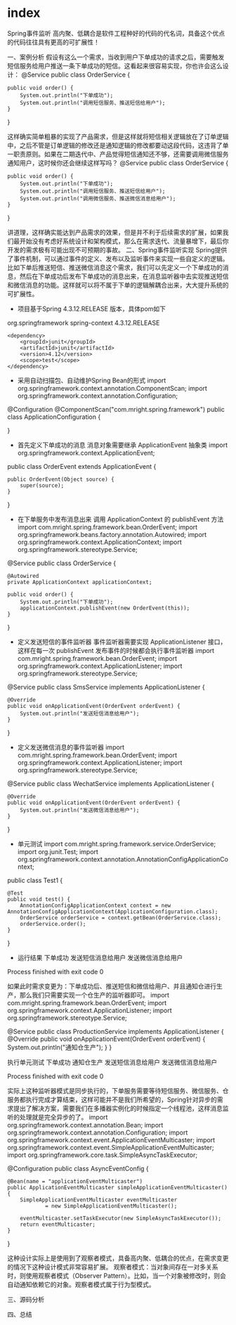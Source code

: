# index

Spring事件监听
高内聚、低耦合是软件工程种好的代码的代名词，具备这个优点的代码往往具有更高的可扩展性！

一、案例分析
假设有这么一个需求，当收到用户下单成功的请求之后，需要触发短信服务给用户推送一条下单成功的短信。这看起来很容易实现，你也许会这么设计：
@Service
public class OrderService {
    
    public void order() {
        System.out.println("下单成功");
        System.out.println("调用短信服务、推送短信给用户");
    }
}

这样确实简单粗暴的实现了产品需求，但是这样就将短信相关逻辑放在了订单逻辑中，之后不管是订单逻辑的修改还是通知逻辑的修改都要动这段代码，这违背了单一职责原则。如果在二期迭代中、产品觉得短信通知还不够，还需要调用微信服务通知用户，这时候你还会继续这样写吗？
@Service
public class OrderService {

    public void order() {
        System.out.println("下单成功");
        System.out.println("调用短信服务、推送短信给用户");
        System.out.println("调用微信服务、推送微信消息给用户");
    }
}

讲道理，这样确实能达到产品需求的效果，但是并不利于后续需求的扩展，如果我们最开始没有考虑好系统设计和架构模式，那么在需求迭代、流量暴增下，最后你开发的需求极有可能出现不可预期的事故。
二、Spring事件监听实现
Spring提供了事件机制，可以通过事件的定义、发布以及监听事件来实现一些自定义的逻辑。比如下单后推送短信、推送微信消息这个需求，我们可以先定义一个下单成功的消息，然后在下单成功后发布下单成功的消息出来，在消息监听器中去实现推送短信和微信消息的功能。这样就可以将不属于下单的逻辑解耦合出来，大大提升系统的可扩展性。
- 项目基于Spring  4.3.12.RELEASE 版本，具体pom如下
<dependencies>
    <dependency>
        <groupId>org.springframework</groupId>
        <artifactId>spring-context</artifactId>
        <version>4.3.12.RELEASE</version>
    </dependency>
    
    <dependency>
        <groupId>junit</groupId>
        <artifactId>junit</artifactId>
        <version>4.12</version>
        <scope>test</scope>
    </dependency>
</dependencies>

- 采用自动扫描包、自动维护Spring Bean的形式
import org.springframework.context.annotation.ComponentScan;
import org.springframework.context.annotation.Configuration;

@Configuration
@ComponentScan("com.mright.spring.framework")
public class ApplicationConfiguration {

}

- 首先定义下单成功的消息
消息对象需要继承 ApplicationEvent 抽象类
import org.springframework.context.ApplicationEvent;

public class OrderEvent extends ApplicationEvent {

    public OrderEvent(Object source) {
        super(source);
    }
}

- 在下单服务中发布消息出来
调用 ApplicationContext 的 publishEvent 方法
import com.mright.spring.framework.bean.OrderEvent;
import org.springframework.beans.factory.annotation.Autowired;
import org.springframework.context.ApplicationContext;
import org.springframework.stereotype.Service;

@Service
public class OrderService {

    @Autowired
    private ApplicationContext applicationContext;

    public void order() {
        System.out.println("下单成功");
        applicationContext.publishEvent(new OrderEvent(this));
    }
}

- 定义发送短信的事件监听器
事件监听器需要实现 ApplicationListener 接口，这样在每一次 publishEvent 发布事件的时候都会执行事件监听器
import com.mright.spring.framework.bean.OrderEvent;
import org.springframework.context.ApplicationListener;
import org.springframework.stereotype.Service;

@Service
public class SmsService implements ApplicationListener<OrderEvent> {

    @Override
    public void onApplicationEvent(OrderEvent orderEvent) {
        System.out.println("发送短信消息给用户");
    }
}

- 定义发送微信消息的事件监听器
import com.mright.spring.framework.bean.OrderEvent;
import org.springframework.context.ApplicationListener;
import org.springframework.stereotype.Service;

@Service
public class WechatService implements ApplicationListener<OrderEvent> {

    @Override
    public void onApplicationEvent(OrderEvent orderEvent) {
        System.out.println("发送微信消息给用户");
    }
}

- 单元测试
import com.mright.spring.framework.service.OrderService;
import org.junit.Test;
import org.springframework.context.annotation.AnnotationConfigApplicationContext;

public class Test1 {

    @Test
    public void test() {
        AnnotationConfigApplicationContext context = new AnnotationConfigApplicationContext(ApplicationConfiguration.class);
        OrderService orderService = context.getBean(OrderService.class);
        orderService.order();
    }
}

- 运行结果
下单成功
发送短信消息给用户
发送微信消息给用户

Process finished with exit code 0

如果此时需求变更为：下单成功后、推送短信和微信给用户、并且通知仓进行生产，那么我们只需要实现一个仓生产的监听器即可。
import com.mright.spring.framework.bean.OrderEvent;
import org.springframework.context.ApplicationListener;
import org.springframework.stereotype.Service;

@Service
public class ProductionService implements ApplicationListener<OrderEvent> {
    @Override
    public void onApplicationEvent(OrderEvent orderEvent) {
        System.out.println("通知仓生产");
    }
}

执行单元测试
下单成功
通知仓生产
发送短信消息给用户
发送微信消息给用户

Process finished with exit code 0

实际上这种监听器模式是同步执行的，下单服务需要等待短信服务、微信服务、仓服务都执行完成才算结束，这样可能并不是我们所希望的，Spring针对异步的需求提出了解决方案，需要我们在多播器实例化的时候指定一个线程池，这样消息监听的处理就是完全异步的了。
import org.springframework.context.annotation.Bean;
import org.springframework.context.annotation.Configuration;
import org.springframework.context.event.ApplicationEventMulticaster;
import org.springframework.context.event.SimpleApplicationEventMulticaster;
import org.springframework.core.task.SimpleAsyncTaskExecutor;

@Configuration
public class AsyncEventConfig {

    @Bean(name = "applicationEventMulticaster")
    public ApplicationEventMulticaster simpleApplicationEventMulticaster() {
        SimpleApplicationEventMulticaster eventMulticaster
                = new SimpleApplicationEventMulticaster();

        eventMulticaster.setTaskExecutor(new SimpleAsyncTaskExecutor());
        return eventMulticaster;
    }
}

这种设计实际上是使用到了观察者模式，具备高内聚、低耦合的优点，在需求变更的情况下这种设计模式非常容易扩展。
观察者模式：当对象间存在一对多关系时，则使用观察者模式（Observer Pattern）。比如，当一个对象被修改时，则会自动通知依赖它的对象。观察者模式属于行为型模式。

三、源码分析

四、总结

